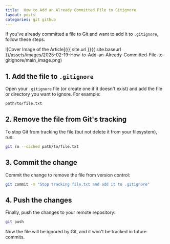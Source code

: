 ```yaml
---
title:  How to Add an Already Committed File to Gitignore
layout: posts
categories: git github
---
```

If you've already committed a file to Git and want to add it to `.gitignore`, follow these steps.

![Cover Image of the Article]({{ site.url }}{{ site.baseurl }}/assets/images/2025-02-19-How-to-Add-an-Already-Committed-File-to-gitignore/main_image.png)

## 1. Add the file to `.gitignore`  
   Open your `.gitignore` file (or create one if it doesn't exist) and add the file or directory you want to ignore. For example:

```bash
path/to/file.txt
```

## 2. Remove the file from Git's tracking
To stop Git from tracking the file (but not delete it from your filesystem), run:

```bash
git rm --cached path/to/file.txt
```

## 3. Commit the change
Commit the change to remove the file from version control:
```bash
git commit -m "Stop tracking file.txt and add it to .gitignore"
```

## 4. Push the changes
Finally, push the changes to your remote repository:
```bash
git push
```

Now the file will be ignored by Git, and it won't be tracked in future commits.